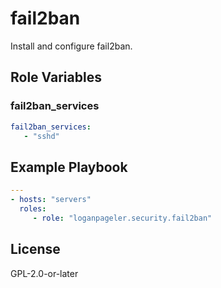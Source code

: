 # fail2ban

Install and configure fail2ban.

## Role Variables

### fail2ban_services

```yaml
fail2ban_services:
   - "sshd"
```

## Example Playbook

```yaml
---
- hosts: "servers"
  roles:
     - role: "loganpageler.security.fail2ban"
```

## License

GPL-2.0-or-later

